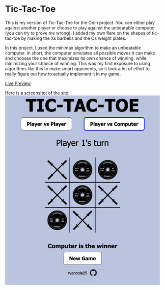 # Tic-Tac-Toe

This is my version of Tic-Tac-Toe for the Odin project. You can either play against another player or choose to play against the unbeatable computer (you can try to prove me wrong). I added my own flare on the shapes of tic-tac-toe by making the Xs barbells and the Os weight plates.

In this project, I used the minimax algorithm to make an unbeatable computer. In short, the computer simulates all possible moves it can make and chooses the one that maximizes its own chance of winning, while minimizing your chance of winning. This was my first exposure to using algorithms like this to make smart opponents, so it took a lot of effort to really figure out how to actually implement it in my game.

[Live Preview](https://ryancole25.github.io/Tic-Tac-Toe)

Here is a screenshot of the site:
![Alt text](./Tic-Tac-ToeScreenshot.png "Tic-Tac-Toe")
